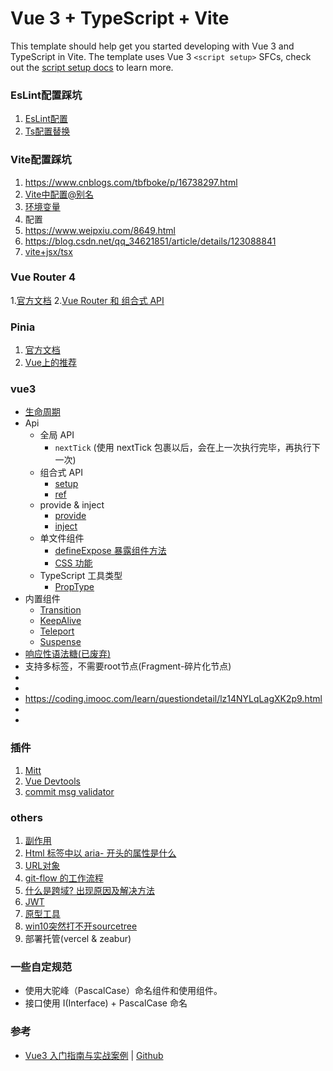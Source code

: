 <!--
 * @Descripttion: 
 * @version: 
 * @Author: chenpengfei
 * @Date: 2023-02-16 15:49:27
 * @LastEditors: chenpengfei
 * @LastEditTime: 2023-07-25 10:41:08
-->
# Vue 3 + TypeScript + Vite

This template should help get you started developing with Vue 3 and TypeScript in Vite. The template uses Vue 3 `<script setup>` SFCs, check out the [script setup docs](https://v3.vuejs.org/api/sfc-script-setup.html#sfc-script-setup) to learn more.


### EsLint配置踩坑
1. [EsLint配置](https://www.jianshu.com/p/4b94540dd998)
2. [Ts配置替换](https://coding.imooc.com/learn/questiondetail/4daeRY4pedWYnWEp.html)


### Vite配置踩坑
1. https://www.cnblogs.com/tbfboke/p/16738297.html
2. [Vite中配置@别名](./src/docs/vite-alias.md)
3. [环境变量](https://vitejs.cn/guide/env-and-mode.html#env-variables)
4. 配置
  1. https://www.weipxiu.com/8649.html
  2. https://blog.csdn.net/qq_34621851/article/details/123088841
5. [vite+jsx/tsx](https://blog.csdn.net/qq_43699122/article/details/128066935)

### Vue Router 4
1.[官方文档](https://router.vuejs.org/zh/)
2.[Vue Router 和 组合式 API](https://router.vuejs.org/zh/guide/advanced/composition-api.html)

### Pinia
1. [官方文档](https://pinia.vuejs.org/zh/introduction.html)
2. [Vue上的推荐](https://cn.vuejs.org/guide/scaling-up/state-management.html#pinia)

### vue3
* [生命周期](https://cn.vuejs.org/guide/essentials/lifecycle.html#lifecycle-diagram)
* Api
  * 全局 API
    * ```nextTick``` (使用 nextTick 包裹以后，会在上一次执行完毕，再执行下一次)
  * 组合式 API
    * [setup](./src/docs/setup-api.md)
    * [ref](https://cn.vuejs.org/api/reactivity-core.html#ref)
  * provide & inject
    * [provide](./src/demo/provide.vue)
    * [inject](./src/demo/inject.vue)
  * 单文件组件
    * [defineExpose 暴露组件方法](https://cn.vuejs.org/api/sfc-script-setup.html#defineexpose)
    * [CSS 功能](https://cn.vuejs.org/api/sfc-css-features.html#sfc-css-features)
  * TypeScript 工具类型
    * [PropType<T>](https://cn.vuejs.org/api/utility-types.html#proptype-t)
* 内置组件
  * [Transition](https://cn.vuejs.org/guide/built-ins/transition.html)
  * [KeepAlive](https://cn.vuejs.org/guide/built-ins/keep-alive.html)
  * [Teleport](https://cn.vuejs.org/guide/built-ins/teleport.html)
  * [Suspense](https://cn.vuejs.org/guide/built-ins/suspense.html)
* [响应性语法糖(已废弃)](./src/docs/ref-sugar.md)
* 支持多标签，不需要root节点(Fragment-碎片化节点)
* 
* 
* https://coding.imooc.com/learn/questiondetail/lz14NYLqLagXK2p9.html
* 
* 

### 插件
1. [Mitt](./src/docs/mitt.md)
2. [Vue Devtools](https://devtools.vuejs.org/guide/installation.html)
3. [commit msg validator](./src/docs/commit-hooks.md)

### others
1. [副作用](https://coding.imooc.com/learn/questiondetail/gDANwPNllzzXK120.html)
2. [Html 标签中以 aria- 开头的属性是什么](https://zhuanlan.zhihu.com/p/472243961)
3. [URL对象](./src/docs/url.md)
4. [git-flow 的工作流程](https://www.git-tower.com/learn/git/ebook/cn/command-line/advanced-topics/git-flow/)
5. [什么是跨域? 出现原因及解决方法](https://segmentfault.com/a/1190000040485198)
6. [JWT](https://blog.csdn.net/weixin_45410366/article/details/125031959)
7. [原型工具](https://whimsical.com/)
8. [win10突然打不开sourcetree](https://zhuanlan.zhihu.com/p/637566727)
9. 部署托管(vercel & zeabur)

### 一些自定规范
* 使用大驼峰（PascalCase）命名组件和使用组件。
* 接口使用 I(Interface) + PascalCase 命名

### 参考
* [Vue3 入门指南与实战案例](https://vue3.chengpeiquan.com/) | [Github](https://github.com/chengpeiquan/learning-vue3)